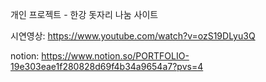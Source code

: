 개인 프로젝트 - 한강 돗자리 나눔 사이트

시연영상:
  https://www.youtube.com/watch?v=ozS19DLyu3Q

notion:
   https://www.notion.so/PORTFOLIO-19e303eae1f280828d69f4b34a9654a7?pvs=4
